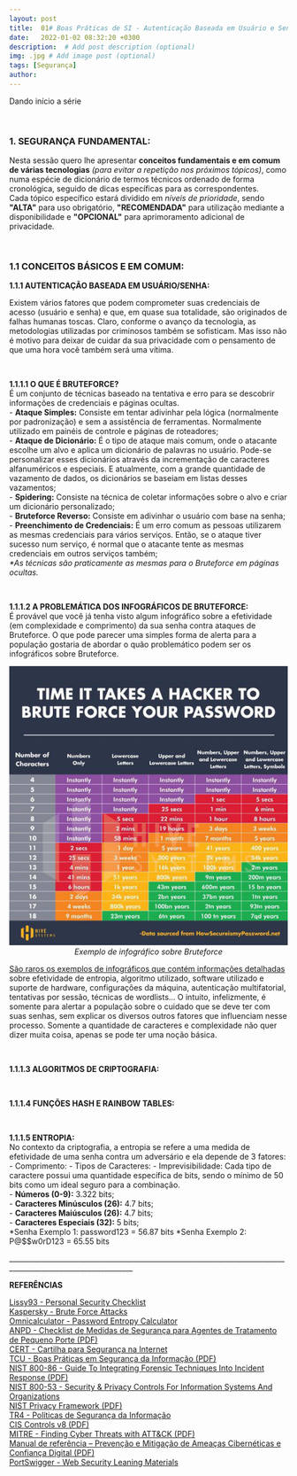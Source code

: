 ```yaml
---
layout: post
title:  01# Boas Práticas de SI - Autenticação Baseada em Usuário e Senha
date:   2022-01-02 08:32:20 +0300
description:  # Add post description (optional)
img: .jpg # Add image post (optional)
tags: [Segurança]
author:
---
```

<p>Dando início a série 

<p> </p>

<p><b><h3>1. SEGURANÇA FUNDAMENTAL:</h3></b></p>
<p>Nesta sessão quero lhe apresentar <b>conceitos fundamentais e em comum de várias tecnologias</b> <i>(para evitar a repetição nos próximos tópicos)</i>, como numa espécie de dicionário de termos técnicos ordenado de forma cronológica, seguido de dicas específicas para as correspondentes.<br>
Cada tópico específico estará dividido em <i>níveis de prioridade</i>, sendo <b>"ALTA"</b> para uso obrigatório, <b>"RECOMENDADA"</b> para utilização mediante a disponibilidade e <b>"OPCIONAL"</b> para aprimoramento adicional de privacidade.

<p> </p>

<p><b><h3>1.1 CONCEITOS BÁSICOS E EM COMUM:</h3></b></p>

<p><b>1.1.1 AUTENTICAÇÃO BASEADA EM USUÁRIO/SENHA:</b></p>
<p>Existem vários fatores que podem comprometer suas credenciais de acesso (usuário e senha) e que, em quase sua totalidade, são originados de falhas humanas toscas. Claro, conforme o avanço da tecnologia, as metodologias utilizadas por criminosos também se sofisticam. Mas isso não é motivo para deixar de cuidar da sua privacidade com o pensamento de que uma hora você também será uma vítima.</p>

<p> </p>

<p><b>1.1.1.1 O QUE É BRUTEFORCE?</b><br>
É um conjunto de técnicas baseado na tentativa e erro para se descobrir informações de credenciais e páginas ocultas.<br>
- <b>Ataque Simples:</b> Consiste em tentar adivinhar pela lógica (normalmente por padronização) e sem a assistência de ferramentas. Normalmente utilizado em painéis de controle e páginas de roteadores;<br>
- <b>Ataque de Dicionário:</b> É o tipo de ataque mais comum, onde o atacante escolhe um alvo e aplica um dicionário de palavras no usuário. Pode-se personalizar esses dicionários através da incrementação de caracteres alfanuméricos e especiais. E atualmente, com a grande quantidade de vazamento de dados, os dicionários se baseiam em listas desses vazamentos;<br>
- <b>Spidering:</b> Consiste na técnica de coletar informações sobre o alvo e criar um dicionário personalizado;<br>
- <b>Bruteforce Reverso:</b> Consiste em adivinhar o usuário com base na senha;<br>
- <b>Preenchimento de Credenciais:</b> É um erro comum as pessoas utilizarem as mesmas credenciais para vários serviços. Então, se o ataque tiver sucesso num serviço, é normal que o atacante tente as mesmas credenciais em outros serviços também;<br>
<i>*As técnicas são praticamente as mesmas para o Bruteforce em páginas ocultas.</i></p>

<p> </p>

<p><b>1.1.1.2 A PROBLEMÁTICA DOS INFOGRÁFICOS DE BRUTEFORCE:</b><br>
É provável que você já tenha visto algum infográfico sobre a efetividade (em complexidade e comprimento) da sua senha contra ataques de Bruteforce. O que pode parecer uma simples forma de alerta para a população gostaria de abordar o quão problemático podem ser os infográficos sobre Bruteforce.</p>

<p><center>
<img src="/salamandra/chartsec.jpg" alt="Exemplo de infográfico sobre Bruteforce">
<figcaption><i>Exemplo de infográfico sobre Bruteforce</i></figcaption>
</center></p>

<p><a href="https://raw.githubusercontent.com/EscapeTheX/escapethex.github.io/master/salamandra/infotropia.jpg">São raros os exemplos de infográficos que contém informações detalhadas</a> sobre efetividade de entropia, algoritmo utilizado, software utilizado e suporte de hardware, configurações da máquina, autenticação multifatorial, tentativas por sessão, técnicas de wordlists... O intuito, infelizmente, é somente para alertar a população sobre o cuidado que se deve ter com suas senhas, sem explicar os diversos outros fatores que influenciam nesse processo. Somente a quantidade de caracteres e complexidade não quer dizer muita coisa, apenas se pode ter uma noção básica.</p>

<p> </p>

<p><b>1.1.1.3 ALGORITMOS DE CRIPTOGRAFIA:</b><br>

<p> </p>

<p><b>1.1.1.4 FUNÇÕES HASH E RAINBOW TABLES:</b><br>

<p> </p>

<p><b>1.1.1.5 ENTROPIA:</b><br>
No contexto da criptografia, a entropia se refere a uma medida de efetividade de uma senha contra um adversário e ela depende de 3 fatores:<br>
- Comprimento:
- Tipos de Caracteres:
- Imprevisibilidade:
 Cada tipo de caractere possui uma quantidade específica de bits, sendo o mínimo de 50 bits como um ideal seguro para a combinação.<br>
- <b>Números (0-9):</b> 3.322 bits;<br>
- <b>Caracteres Minúsculos (26):</b> 4.7 bits;<br>
- <b>Caracteres Maiúsculos (26):</b> 4.7 bits;<br>
- <b>Caracteres Especiais (32):</b> 5 bits;<br>
*Senha Exemplo 1: password123 = 56.87 bits
*Senha Exemplo 2: P@$$w0rD123 = 65.55 bits




<p>_________________________________________________________________________________________________________________</p>
<p><b>REFERÊNCIAS</b></p>
<a href="https://github.com/Lissy93/personal-security-checklist">Lissy93 - Personal Security Checklist</a><br>
<a href="https://www.kaspersky.com/resource-center/definitions/brute-force-attack">Kaspersky - Brute Force Attacks</a><br>
<a href="https://www.omnicalculator.com/other/password-entropy#what-is-password-entropy">Omnicalculator - Password Entropy Calculator</a><br>
<a href="https://www.gov.br/anpd/pt-br/documentos-e-publicacoes/checklist-vf.pdf">ANPD - Checklist de Medidas de Segurança para Agentes de Tratamento de Pequeno Porte (PDF)</a><br>
<a href="https://cartilha.cert.br/">CERT - Cartilha para Segurança na Internet</a><br>
<a href="https://portal.tcu.gov.br/lumis/portal/file/fileDownload.jsp?fileId=8A8182A24F0A728E014F0B226095120B">TCU - Boas Práticas em Segurança da Informação (PDF)</a><br>
<a href="https://nvlpubs.nist.gov/nistpubs/legacy/sp/nistspecialpublication800-86.pdf">NIST 800-86 - Guide To Integrating Forensic Techniques Into Incident Response (PDF)</a><br>
<a href="https://nvlpubs.nist.gov/nistpubs/SpecialPublications/NIST.SP.800-53r5.pdf">NIST 800-53 - Security & Privacy Controls For Information Systems And Organizations</a><br>
<a href="https://nvlpubs.nist.gov/nistpubs/CSWP/NIST.CSWP.01162020.pdf">NIST Privacy Framework (PDF)</a><br>
<a href="https://www.trt4.jus.br/portais/governanca/politica-seguranca-informacao">TR4 - Políticas de Segurança da Informação</a><br>
<a href="https://paper.bobylive.com/Security/CIS/CIS_Controls_v8_Guide.pdf">CIS Controls v8 (PDF)</a><br>
<a href="https://www.mitre.org/sites/default/files/publications/16-3713-finding-cyber-threats%20with%20att%26ck-based-analytics.pdf">MITRE - Finding Cyber Threats with
ATT&CK (PDF)</a><br>
<a href="https://www.cnj.jus.br/wp-content/uploads/2021/03/AnexoVManualReferenciaPrevencaoMitigacaoDeAmeacasCiberneticasConfiancaDigitalRevisadoREV.docx.pdf">Manual de referência – Prevenção e Mitigação de Ameaças Cibernéticas e Confiança Digital (PDF)</a><br>
<a href="https://portswigger.net/web-security/all-materials">PortSwigger - Web Security Leaning Materials</a><br>